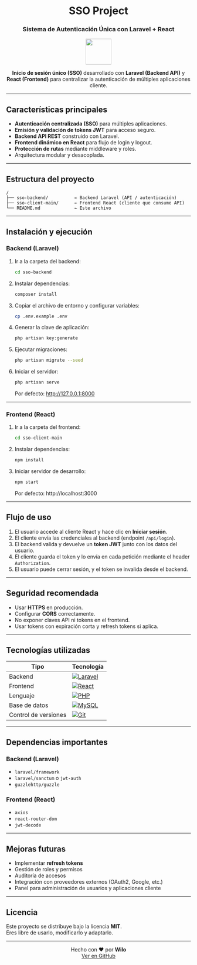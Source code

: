 
<div align="center">

# SSO Project  
### Sistema de Autenticación Única con Laravel + React

<img src="https://skillicons.dev/icons?i=laravel,react,php,js,mysql,git" height="70" />

**Inicio de sesión único (SSO)** desarrollado con **Laravel (Backend API)** y **React (Frontend)** para centralizar la autenticación de múltiples aplicaciones cliente.

</div>

---

##  Características principales

-  **Autenticación centralizada (SSO)** para múltiples aplicaciones.  
-  **Emisión y validación de tokens JWT** para acceso seguro.  
-  **Backend API REST** construido con Laravel.  
- **Frontend dinámico en React** para flujo de login y logout.  
-  **Protección de rutas** mediante middleware y roles.  
-  Arquitectura modular y desacoplada.

---

##  Estructura del proyecto

```
/
├── sso-backend/          ← Backend Laravel (API / autenticación)
├── sso-client-main/      ← Frontend React (cliente que consume API)
└── README.md             ← Este archivo
```

---

##  Instalación y ejecución

###  Backend (Laravel)

1. Ir a la carpeta del backend:
   ```bash
   cd sso-backend
   ```
2. Instalar dependencias:
   ```bash
   composer install
   ```
3. Copiar el archivo de entorno y configurar variables:
   ```bash
   cp .env.example .env
   ```
4. Generar la clave de aplicación:
   ```bash
   php artisan key:generate
   ```
5. Ejecutar migraciones:
   ```bash
   php artisan migrate --seed
   ```
6. Iniciar el servidor:
   ```bash
   php artisan serve
   ```
   Por defecto: http://127.0.0.1:8000

---

###  Frontend (React)

1. Ir a la carpeta del frontend:
   ```bash
   cd sso-client-main
   ```
2. Instalar dependencias:
   ```bash
   npm install
   ```
3. Iniciar servidor de desarrollo:
   ```bash
   npm start
   ```
   Por defecto: http://localhost:3000

---

##  Flujo de uso

1. El usuario accede al cliente React y hace clic en **Iniciar sesión**.  
2. El cliente envía las credenciales al backend (endpoint `/api/login`).  
3. El backend valida y devuelve un **token JWT** junto con los datos del usuario.  
4. El cliente guarda el token y lo envía en cada petición mediante el header `Authorization`.  
5. El usuario puede cerrar sesión, y el token se invalida desde el backend.  

---

##  Seguridad recomendada

- Usar **HTTPS** en producción.  
- Configurar **CORS** correctamente.  
- No exponer claves API ni tokens en el frontend.  
- Usar tokens con expiración corta y refresh tokens si aplica.  

---

##  Tecnologías utilizadas

| Tipo | Tecnología |
|------|-------------|
| Backend | [![Laravel](https://img.shields.io/badge/Laravel-%23FF2D20.svg?style=flat&logo=laravel&logoColor=white)](https://laravel.com) |
| Frontend | [![React](https://img.shields.io/badge/React-%2320232a.svg?style=flat&logo=react&logoColor=%2361DAFB)](https://react.dev) |
| Lenguaje | [![PHP](https://img.shields.io/badge/PHP-%23777BB4.svg?style=flat&logo=php&logoColor=white)](https://www.php.net) |
| Base de datos | [![MySQL](https://img.shields.io/badge/MySQL-%2300f.svg?style=flat&logo=mysql&logoColor=white)](https://www.mysql.com) |
| Control de versiones | [![Git](https://img.shields.io/badge/Git-%23F05033.svg?style=flat&logo=git&logoColor=white)](https://git-scm.com) |

---

##  Dependencias importantes

### Backend (Laravel)
- `laravel/framework`
- `laravel/sanctum` o `jwt-auth`
- `guzzlehttp/guzzle`

### Frontend (React)
- `axios`
- `react-router-dom`
- `jwt-decode`

---

##  Mejoras futuras

-  Implementar **refresh tokens**  
-  Gestión de roles y permisos  
-  Auditoría de accesos  
-  Integración con proveedores externos (OAuth2, Google, etc.)  
-  Panel para administración de usuarios y aplicaciones cliente  

---

##  Licencia

Este proyecto se distribuye bajo la licencia **MIT**.  
Eres libre de usarlo, modificarlo y adaptarlo.

---

<div align="center">
Hecho con ❤️ por <strong>Wilo</strong>  
<br/>
<a href="https://github.com/Wilo92/sso_project">Ver en GitHub</a>
</div>
